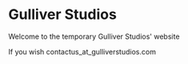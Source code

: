 # Gulliver Studios

Welcome to the temporary Gulliver Studios' website

If you wish contactus_at_gulliverstudios.com
